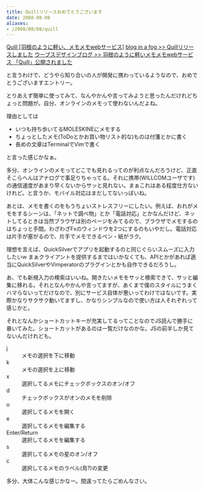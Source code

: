 ```yaml
---
title: Quillリリースおめでとうございます
date: 2008-08-08
aliases:
- /2008/08/08/quill
---
```

<a href="http://quill.to/">Quill [羽根のように軽い、メモメモwebサービス]</a>
<a href="http://blog.inafog.jp/archives/314">blog in a fog >> Quillリリースしました</a>
<a href="http://blog.woopsdez.jp/?p=841">ウープスデザインブログ >> 羽根のように軽いメモメモwebサービス 「Quill」公開されました</a>

と言うわけで、どうやら知り合いの人が開発に携わっているようなので、おめでとうございますエントリー。

とりあえず簡単に使ってみて、なんやかんや言ってみようと思ったんだけれどちょっと問題が。自分、オンラインのメモって使わないんだよね。

理由としては
<ul>
<li>いつも持ち歩いてるMOLESKINEにメモする</li>
<li>ちょっとしたメモ(ToDoとかお買い物リスト的な)ものは付箋とかに書く</li>
<li>長めの文章はTerminalでVimで書く</li>
</ul>
と言った感じかなぁ。

多分、オンラインのメモってどこでも見れるってのが利点なんだろうけど、正直そこらへんはアナログで事足りちゃってる。それに携帯(WILLCOMユーザです)の通信速度があまり早くないからサッと見れない。まぁこれはある程度仕方ないけれど。と言うか、モバイル対応はまだしてないっぽいね。

あとは、メモを書くのをもうちょいストレスフリーにしたい。例えば、おれがメモをするシーンは、「ネットで調べ物」とか「電話対応」とかなんだけど、ネットしてるときは当然ブラウザは別のページをみてるので、ブラウザでメモするのはちょっと手間。わざわざFxのウィンドウを2つにするのもいやだし。電話対応は片手が塞がるので、片手でメモできるペン・紙がラク。

理想を言えば、QuickSilverでアプリを起動するのと同じぐらいスムーズに入力したいw まぁクライアントを提供するまではいかなくても、APIとかがあれば適当にQuickSilverやVimperatorのプラグインとかも自作できるだろうし。

あ、でも新規入力の検索はいいね。開きたいメモをサッと検索できて、サッと編集に移れる。それとなんやかんや言ってますが、あくまで僕のスタイルにうまくハマらないってだけなので、別にサービス自体が悪いってわけではないです。実際かなりサクサク動いてますし、かなりシンプルなので使い方は人それぞれって感じかと。

それとなんかショートカットキーが充実してるってことなのでJS読んで勝手に暴いてみた。ショートカットがあるのは一覧だけなのかな。JSの前半しか見てないんだけれども。

<dl>
<dt>j</dt>
<dd>メモの選択を下に移動</dd>
<dt>k</dt>
<dd>メモの選択を上に移動</dd>
<dt>x</dt>
<dd>選択してるメモにチェックボックスのオン/オフ</dd>
<dt>d</dt>
<dd>チェックボックスがオンのメモを削除</dd>
<dt>o</dt>
<dd>選択してるメモを開く</dd>
<dt>e<dt>
<dd>選択してるメモを編集する</dd>
<dt>Enter/Return</dt>
<dd>選択してるメモを編集する</dd>
<dt>s</dt>
<dd>選択してるメモの星のオン/オフ</dd>
<dt>c</dt>
<dd>選択してるメモのラベル(鳥?)の変更</dd>
</dl>

多分、大体こんな感じかなー。間違ってたらごめんなさい。